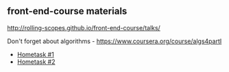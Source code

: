 ## front-end-course materials

http://rolling-scopes.github.io/front-end-course/talks/

Don't forget about algorithms - https://www.coursera.org/course/algs4partI

* [Hometask #1](https://github.com/rolling-scopes/front-end-course/wiki/Task-%231)
* [Hometask #2](https://github.com/rolling-scopes/front-end-course/wiki/Task-%232)
